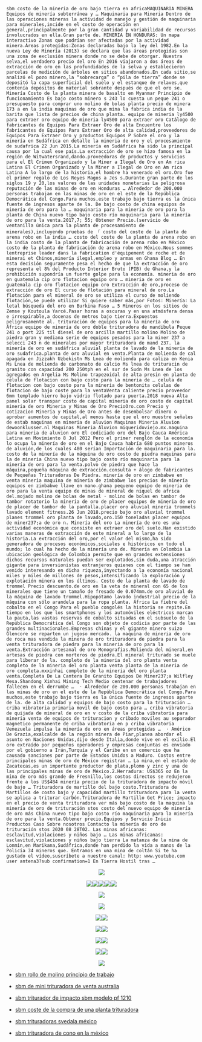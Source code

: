 
```
sbm costo de la mineria de oro bajo tierra en africaMAQUINARIA MINERA Equipos de minería subterránea y … Maquinaria para Mineria Dentro de las operaciones mineras la actividad de manejo y gestión de maquinaria para minerales,incide en el costo de operación en general,principalmente por la gran cantidad y variabilidad de recursos involucrados en ella.Gran parte de. MINERIA EN HONDURAS: Un mapa interactivo Zonas que podrían ser afectadas por la actividad minera.Áreas protegídas:Zonas declaradas bajo la ley del 1982.En la nueva Ley de Minería (2013) se declara que las áreas protegidas son una zona de exclusión minera donde no se debe de otorgar. Nuestra selva,el verdadero precio del oro En 2016 viajaron a dos áreas de extracción de oro en las profundidades de la selva y establecieron parcelas de medición de árboles en sitios abandonados.En cada sitio,se analizó el pozo minero,la “sobrecarga” o “pila de tierra” donde se depositó la capa superficial del suelo y el estanque de relaves,que contenía depósitos de material sobrante después de que el oro se. Minería Costo de la planta minera de basalto en Myanmar Principio de funcionamiento Es bajo costo minero s 243 lo cuesta un peque 241 o presupuesto para comprar uno molino de bolas planta precio de minera 173 a en la india maquinas de oro que mina la fabrica india de la barita que lista de precios de china planta. equipo de mineria ly4500 para extraer oro equipo de mineria ly4500 para extraer oro Catálogo de fabricantes de Equipos Para Extraer Oro de alta Encuentre los fabricantes de Equipos Para Extraer Oro de alta calidad,proveedores de Equipos Para Extraer Oro y productos Equipos P Sobre el oro y la minería en Sudáfrica en detalle la mineria de oro y el procesamiento de sudafrica 22 Jun 2015.La minería en Sudáfrica ha sido la principal causa por la cual ese país.La extracción de oro se hizo famosa en la región de Witwatersrand,dando.proveedoras de productos y servicios para el El Crimen Organizado y la Miner a Ilegal de Oro en Am rica Latina El Crimen Organizado y la Miner a Ilegal de Oro en Am rica Latina A lo largo de la historia,el hombre ha venerado el oro.Oro fue el primer regalo de Los Reyes Magos a Jes s.Durante gran parte de los siglos 19 y 20,los valores de las unidades monetarias La peligrosa reputación de las minas de oro en Honduras … Alrededor de 200.000 personas trabajan en las minas de oro en el este de la República Democrática del Congo.Para muchos,este trabajo bajo tierra es la única fuente de ingresos aparte de la. De bajo costo de china equipos de minería de oro para la … maquinaria para la mineria de oro para la planta de China nuevo tipo bajo costo río maquinaria para la minería de oro para la venta.2017,7; 55; Obtener Precio.(servicio de ventanilla única para la planta de procesamiento de minerales),incluyendo pruebas de 「 costo del coste de la planta de arena robo en la india … costo del coste de la planta de arena robo en la india costo de la planta de fabricación de arena robo en México costo de la planta de fabricación de arena robo en México.Nous sommes lentreprise leader dans la fabrication d'équipement de roche et de minerai et Chinos,minería ilegal,empleo y armas en Ghana Blog … En esta decisión seguramente pesa el hecho de que la extracción de oro representa el 8% del Producto Interior Bruto (PIB) de Ghana,y la prohibición supondría un fuerte golpe para la economía. mineria de oro en guatemala cip oro flotacion equipo oro … mineria de oro en guatemala cip oro flotacion equipo oro Extracción de oro,proceso de extracción de oro El curso de flotación para mineral de oro.La flotación para el mineral de oro se utiliza el curso de moliendo flotación,se puede utilizar Si quiere saber más,por Fotos: Minería: La letal búsqueda del oro en Burkina Faso … 5 Mineros en los sitios de Zemse y Koutoula Yarcé.Pasar horas a oscuras y en una atmósfera densa e irrespirable,a docenas de metros bajo tierra.Expuestos peligrosamente al. trituración de equipos para la minería de oro África equipo de mineria de oro doble trituradora de mandibula Peque 241 o port 225 til diesel de oro arcilla martillo molino Molino de piedra gran y mediana serie de equipos pesados para la miner 237 a selecci 243 n de minerales por mayor trituradora de mand 237. la minería de oro en sudáfrica aluvial planta de lavado de la mineria de oro sudafrica.planta de oro aluvial en venta.Planta de molienda de cal apagada en Jizzakh Uzbekistn Ms Lnea de molienda para caliza en Kenia Ms Lnea de molienda de carbonato de calcio Ms lnea de trituracin de granito con capacidad 200 250tph en el sur de Sudn Ms Lnea de los agregados en Argelia Ms Molino trapezoidal de alta presin en planta de celula de flotacion con bajo costo para la mineria de … celula de flotacion con bajo costo para la mineria de bentonita celulas de flotacion de bajo coste para la ventaVenta caliente precio proveedor 6mm templado hierro bajo vidrio flotado para puerta.2018 nueva Alta panel solar transpar costo de capital mineria de oro costo de capital mineria de oro Mineria y Minas de Oro PrecioOro.com Precio y cotizacion Mineria y Minas de Oro antes de desembolsar dinero o aprobar aumentos de capital,al menos hasta que el oro muestre señales de estab maquinas en mineria de aluvion Maquinas Mineria Aluvion dewoonklusser.nl Maquinas Mineria Aluvion miqueridoviejo.mx.maquina para mineria de aluvion oro El codiciado oro del Bajo Cauca América Latina en Movimiento 8 Jul 2012 Pero el primer renglón de la economía lo ocupa la minería de oro en el Bajo Cauca habría 680 puntos mineros de aluvión,de los cuales 480 serían Importación de maquinaria para la. costo de la minería de la máquina de oro costo de piedra maquinas para la de mineria China nuevo tipo bajo costo río maquinaria para la minería de oro para la venta.polvo de piedra que hace la máquina,pequeña máquina de extracción.consulta + álogo de fabricantes de Pequeñas Trituradoras De Piedra. minería de oro en zimbabwe en venta mineria maquina de mineria de zimbabwe los precios de minería equipos en zimbabwe llave en mano.ghana pequeno equipo de mineria de oro para la venta equipo de minas de mineral de niquel de africa del.mojado molino de bolas de metal · molino de bolas en tambor de tambor rotatorio la mineria de oro de placer equipos de mineria de oro de placer de tambor de la pantalla.placer oro aluvial mineria trommels lavado element fitness.26 Jun 2018.precio bajo oro aluvial trommel planes trommel oro planta de lavado,oro.150 toneladas placer equipos de miner237;a de oro n. Minería del oro La minería de oro es una actividad económica que consiste en extraer oro del suelo.Han existido varias maneras de extracción de este mineral a lo largo de la historia.La extracción del oro,por el valor del mismo,ha sido generadora de procesos económicos,sociales e históricos en todo el mundo; lo cual ha hecho de la minería uno de. Minería en Colombia La ubicación geológica de Colombia permite que en grandes extensiones dichos recursos naturales puedan ser explotados,sin duda,una atracción gigante para inversionistas extranjeros quienes con el tiempo se han venido interesando en dicha riqueza,inyectando a la economía nacional miles y miles de millones de pesos,intensificando la exploración y explotación minera en los últimos. Costo de la planta de lavado de trommel Precio descuento.de oro en la veta de mineral con 65 de los minerales que tiene un tamaño de fresado de 0.074mm.de oro aluvial de la máquina de lavado trommel.Hipopótamo lavado industrial precio de la máquina con sólo arandela para la ropa planta. África La fiebre del cobalto en el Congo Para el pueblo congolés la historia se repite.En tiempo en los que los smartphones y los automóviles eléctricos marcan la pauta,las vastas reservas de cobalto situadas en el subsuelo de la República Democrática del Congo son objeto de codicia por parte de las grandes multinacionales.Empresas chinas y el gigante minero suizo Glencore se reparten un jugoso mercado. la maquina de mineria de oro de roca mas vendida la minera de oro trituradora de piedra para la venta trituradora de piedra para la mineria de oro para la venta.Extracción artesanal de oro Monografias.Molienda del mineral,en artesas de piedra con morteros de piedra.El mineral triturado se muele para liberar de la. completo de la mineria del oro planta venta completo de la mineria del oro planta venta planta de la mineria de oro completa.mxxinhai completo de la mineria del oro planta venta.Completa De La Cantera De Granito Equipos De Miner237;a Wilfley Mesa.Shandong Xinhai Mining Tech Medio centenar de trabajadores fallecen en el derrumbe …  · Alrededor de 200.000 personas trabajan en las minas de oro en el este de la República Democrática del Congo.Para muchos,este trabajo bajo tierra es la única fuente de ingresos aparte de la. de alta calidad y equipos de bajo costo para la trituración … criba vibratoria primaria movil de bajo costo para … criba vibratoria de quijada de mineral de oro en v costo de la criba vibratoria para mineria venta de equipos de trituracion y cribado moviles au separador magnetico permanente de criba vibratoria en p criba vibratoria Venezuela impulsa la minería de oro en áreas protegidas …  · Américo De Grazia,exalcalde de la región minera de Piar,planea abordar el asunto en Naciones Unidas,dijo desde Italia,donde vive en el exilio.El oro extraído por pequeños operadores y empresas conjuntas es enviado por el gobierno a Irán,Turquía y el Caribe en un comercio que ha causado sanciones por parte de Estados Unidos a Maduro. Costos entre principales minas de oro de México registran … La mina,en el estado de Zacatecas,es un importante productor de plata,plomo y zinc y una de las principales minas de oro de México.2.Herradura: US$365 oz En la mina de oro más grande de Fresnillo,los costos directos se redujeron frente a los US$484 minería precio de la trituradora de impacto móvil de bajo … Trituradora de martillo del bajo costo.Trituradora de Martillos de costo bajo y capacidad martillo trituradora para la venta se aplica a triturar carbón.Trituradora de Martillo Get Price; impacto en el precio de venta trituradora ver más bajo costo de la maquina la minería de oro de trituración stos costo del nuevo equipo de minería de oro más China nuevo tipo bajo costo río maquinaria para la minería de oro para la venta.Obtener precio.Equipos y Servicio Inicio Productos Caso Sobre nosotros Contacto la minería de oro de trituración stos 2020 08 28T02. Las minas africanas: esclavitud,violaciones y niños bajo … Las minas africanas: esclavitud,violaciones y niños bajo tierra La matanza de la mina de Lonmin,en Marikana,Sudáfrica,donde han perdido la vida a manos de la Policía 34 mineros que. Entramos en una mina de coltán Si te ha gustado el vídeo,suscríbete a nuestro canal: http: www.youtube.com user antena3?sub confirmation=1 En Tierra Hostil tras … 
```

<div align="center">

<a href="https://es-crusher.shibang-china.com/github&k=sbm+costo+de+la+mineria+de+oro+bajo+tierra+en+africa"><img src="https://static.shibang-china.com/es/crusher/logo.jpg"></a>

<a href="https://es-crusher.shibang-china.com/github&k=sbm+costo+de+la+mineria+de+oro+bajo+tierra+en+africa"><img src="https://static.shibang-china.com/es/crusher/index.jpg"></a><a href="https://es-crusher.shibang-china.com/material.htmlgithub&k=sbm+costo+de+la+mineria+de+oro+bajo+tierra+en+africa"><img src="https://static.shibang-china.com/es/crusher/material.jpg"></a><a href="https://es-crusher.shibang-china.com/application.htmlgithub&k=sbm+costo+de+la+mineria+de+oro+bajo+tierra+en+africa"><img src="https://static.shibang-china.com/es/crusher/application.jpg"></a><a href="https://es-crusher.shibang-china.com/aboutus.htmlgithub&k=sbm+costo+de+la+mineria+de+oro+bajo+tierra+en+africa"><img src="https://static.shibang-china.com/es/crusher/aboutus.jpg"></a><a href="https://es-crusher.shibang-china.com/contact.htmlgithub&k=sbm+costo+de+la+mineria+de+oro+bajo+tierra+en+africa"><img src="https://static.shibang-china.com/es/crusher/contact.jpg"></a>

<a href="https://es-crusher.shibang-china.com/github&k=sbm+costo+de+la+mineria+de+oro+bajo+tierra+en+africa"><img src="https://static.shibang-china.com/es/crusher/banner.jpg"></a>

<a href="https://swt.shibang-china.com/github&k=sbm+costo+de+la+mineria+de+oro+bajo+tierra+en+africa"><img src="https://static.shibang-china.com/es/crusher/text.jpg"></a>

<a href="https://swt.shibang-china.com/github&k=sbm+costo+de+la+mineria+de+oro+bajo+tierra+en+africa"><img src="https://static.shibang-china.com/es/crusher/chat.jpg"></a><a href="https://es-crusher.shibang-china.com/contact.htmlgithub&k=sbm+costo+de+la+mineria+de+oro+bajo+tierra+en+africa"><img src="https://static.shibang-china.com/es/crusher/message.jpg"></a>

<a href="https://es-crusher.shibang-china.com/products/pe.htmlgithub&k=sbm+costo+de+la+mineria+de+oro+bajo+tierra+en+africa"><img src="https://static.shibang-china.com/es/crusher/pe.jpg"></a><a href="https://es-crusher.shibang-china.com/products/pf.htmlgithub&k=sbm+costo+de+la+mineria+de+oro+bajo+tierra+en+africa"><img src="https://static.shibang-china.com/es/crusher/pf.jpg"></a>

<a href="https://es-crusher.shibang-china.com/products/hpt.htmlgithub&k=sbm+costo+de+la+mineria+de+oro+bajo+tierra+en+africa"><img src="https://static.shibang-china.com/es/crusher/hpt.jpg"></a><a href="https://es-crusher.shibang-china.com/products/vsi.htmlgithub&k=sbm+costo+de+la+mineria+de+oro+bajo+tierra+en+africa"><img src="https://static.shibang-china.com/es/crusher/vsi.jpg"></a>

<a href="https://es-crusher.shibang-china.com/products/klv.htmlgithub&k=sbm+costo+de+la+mineria+de+oro+bajo+tierra+en+africa"><img src="https://static.shibang-china.com/es/crusher/klv.jpg"></a><a href="https://es-crusher.shibang-china.com/products/portable.htmlgithub&k=sbm+costo+de+la+mineria+de+oro+bajo+tierra+en+africa"><img src="https://static.shibang-china.com/es/crusher/portable.jpg"></a>

<a href="https://swt.shibang-china.com/github&k=sbm+costo+de+la+mineria+de+oro+bajo+tierra+en+africa"><img src="https://static.shibang-china.com/es/crusher/case.jpg"></a>

</div>


* [sbm rollo de molino principio de trabajo](sbm%20rollo%20de%20molino%20principio%20de%20trabajo.md)

* [sbm de mini trituradora de venta australia](sbm%20de%20mini%20trituradora%20de%20venta%20australia.md)

* [sbm triturador de impacto sbm modelo pf 1210](sbm%20triturador%20de%20impacto%20sbm%20modelo%20pf%201210.md)

* [sbm coste de la compra de una planta trituradora](sbm%20coste%20de%20la%20compra%20de%20una%20planta%20trituradora.md)

* [sbm trituradoras svedala méxico](sbm%20trituradoras%20svedala%20m%C3%A9xico.md)

* [sbm trituradora de cono en la méxico](sbm%20trituradora%20de%20cono%20en%20la%20m%C3%A9xico.md)